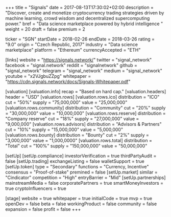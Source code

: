 +++
title = "Signals"
date = 2017-08-13T17:30:02+02:00
description = "Discover, create and monetize cryptocurrency trading strategies driven by machine learning, crowd wisdom and decentralized supercomputing power."
bref = "Data science marketplace powered by hybrid intelligence "
weight = 20
draft = false
premium = 2

ticker = "SGN"
startDate = 2018-02-26
endDate = 2018-03-26
rating = "9.0"
origin = "Czech Republic, 2017"
industry = "Data science marketplace"
platform = "Ethereum"
currencyAccepted = "ETH"

[links]
  website = "https://signals.network/"
  twitter = "signal_network"
  facebook = "signal.network"
  reddit = "signalnetwork"
  github = "signal_network"
  telegram = "signal_network"
  medium = "signal_network"
  youtube = "x2VJgbuZZpg"
  whitepaper = "https://cdn.signals.network/docs/Signals-Whitepaper.pdf"

[valuation]
  [valuation.info]
    recap = "Based on hard cap."
  [valuation.headers]
    header = "USD"
  [valuation.rows]
    [valuation.rows.ico]
      distribution = "ICO"
      cut = "50%"
      supply = "75,000,000"
      value = "25,000,000"
    [valuation.rows.community]
      distribution = "Community"
      cut = "20%"
      supply = "30,000,000"
      value = "10,000,000"
    [valuation.rows.reserve]
      distribution = "Company reserve"
      cut = "18%"
      supply = "27,000,000"
      value = "9,000,000"
    [valuation.rows.advisors]
      distribution = "Advisors & Partners"
      cut = "10%"
      supply = "15,000,000"
      value = "5,000,000"
    [valuation.rows.bounty]
      distribution = "Bounty"
      cut = "2%"
      supply = "3,000,000"
      value = "1,000,0000"
    [valuation.rows.total]
      distribution = "Total"
      cut = "100%"
      supply = "150,000,000"
      value = "50,000,000"


[setUp]
  [setUp.compliance]
    investorVerification = true
    thirdPartyAudit = false
  [setUp.trading]
    exchangeListing = false
    walletSupport = true
  [setUp.token]
    type = "Secondary"
    functions = "Currency, Incentive"
    consensus = "Proof-of-stake"
    premined = false
  [setUp.market]
    similar = "Cindicator"
    competition = "High"
    entryBarrier = "Mid"
  [setUp.partnerships]
    mainstreamMedia = false
    corporatePartners = true
    smartMoneyInvestors = true
    cryptoInfluencers = true

[stage]
  website = true
  whitepaper = true
  initialCode = true
  mvp = true
  openDev = false
  beta = false
  workingProduct = false
  community = false
  expansion = false
  profit = false
+++

